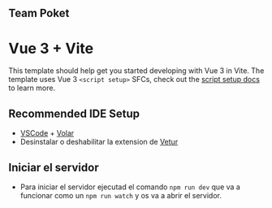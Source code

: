 ## Team Poket
# Vue 3 + Vite

This template should help get you started developing with Vue 3 in Vite. The template uses Vue 3 `<script setup>` SFCs, check out the [script setup docs](https://v3.vuejs.org/api/sfc-script-setup.html#sfc-script-setup) to learn more.

## Recommended IDE Setup

- [VSCode](https://code.visualstudio.com/) + [Volar](https://marketplace.visualstudio.com/items?itemName=johnsoncodehk.volar)
- Desinstalar o deshabilitar la extension de [Vetur](https://marketplace.visualstudio.com/items?itemName=octref.vetur)

## Iniciar el servidor
- Para iniciar el servidor ejecutad el comando `npm run dev` que va a funcionar como un `npm run watch` y os va a abrir el servidor.
